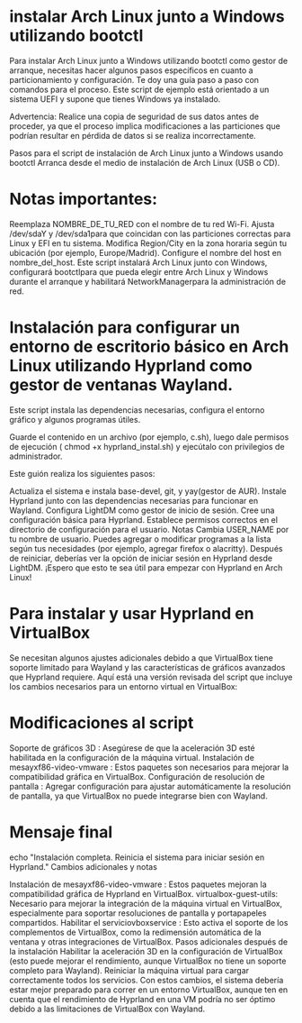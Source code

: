 # instalar Arch Linux junto a Windows utilizando bootctl

Para instalar Arch Linux junto a Windows utilizando bootctl como gestor de arranque, necesitas hacer algunos pasos específicos en cuanto a particionamiento y configuración. Te doy una guía paso a paso con comandos para el proceso. Este script de ejemplo está orientado a un sistema UEFI y supone que tienes Windows ya instalado.

Advertencia: Realice una copia de seguridad de sus datos antes de proceder, ya que el proceso implica modificaciones a las particiones que podrían resultar en pérdida de datos si se realiza incorrectamente.

Pasos para el script de instalación de Arch Linux junto a Windows usando bootctl
Arranca desde el medio de instalación de Arch Linux (USB o CD).

# Notas importantes:
Reemplaza NOMBRE_DE_TU_RED con el nombre de tu red Wi-Fi.
Ajusta /dev/sdaY y /dev/sda1para que coincidan con las particiones correctas para Linux y EFI en tu sistema.
Modifica Region/City en la zona horaria según tu ubicación (por ejemplo, Europe/Madrid).
Configure el nombre del host en nombre_del_host.
Este script instalará Arch Linux junto con Windows, configurará bootctlpara que pueda elegir entre Arch Linux y Windows durante el arranque y habilitará NetworkManagerpara la administración de red.





# Instalación para configurar un entorno de escritorio básico en Arch Linux utilizando Hyprland como gestor de ventanas Wayland.
Este script instala las dependencias necesarias, configura el entorno gráfico y algunos programas útiles.

Guarde el contenido en un archivo (por ejemplo, c.sh), luego dale permisos de ejecución ( chmod +x hyprland_instal.sh) y ejecútalo con privilegios de administrador.

Este guión realiza los siguientes pasos:

Actualiza el sistema e instala base-devel, git, y yay(gestor de AUR).
Instale Hyprland junto con las dependencias necesarias para funcionar en Wayland.
Configura LightDM como gestor de inicio de sesión.
Cree una configuración básica para Hyprland.
Establece permisos correctos en el directorio de configuración para el usuario.
Notas
Cambia USER_NAME por tu nombre de usuario.
Puedes agregar o modificar programas a la lista según tus necesidades (por ejemplo, agregar firefox o alacritty).
Después de reiniciar, deberías ver la opción de iniciar sesión en Hyprland desde LightDM.
¡Espero que esto te sea útil para empezar con Hyprland en Arch Linux!



# Para instalar y usar Hyprland en VirtualBox
Se necesitan algunos ajustes adicionales debido a que VirtualBox tiene soporte limitado para Wayland y las características de gráficos avanzados que Hyprland requiere. Aquí está una versión revisada del script que incluye los cambios necesarios para un entorno virtual en VirtualBox:

# Modificaciones al script
Soporte de gráficos 3D : Asegúrese de que la aceleración 3D esté habilitada en la configuración de la máquina virtual.
Instalación de mesayxf86-video-vmware : Estos paquetes son necesarios para mejorar la compatibilidad gráfica en VirtualBox.
Configuración de resolución de pantalla : Agregar configuración para ajustar automáticamente la resolución de pantalla, ya que VirtualBox no puede integrarse bien con Wayland.

# Mensaje final
echo "Instalación completa. Reinicia el sistema para iniciar sesión en Hyprland."
Cambios adicionales y notas

Instalación de mesayxf86-video-vmware : Estos paquetes mejoran la compatibilidad gráfica de Hyprland en VirtualBox.
virtualbox-guest-utils: Necesario para mejorar la integración de la máquina virtual en VirtualBox, especialmente para soportar resoluciones de pantalla y portapapeles compartidos.
Habilitar el serviciovboxservice : Esto activa el soporte de los complementos de VirtualBox, como la redimensión automática de la ventana y otras integraciones de VirtualBox.
Pasos adicionales después de la instalación
Habilitar la aceleración 3D en la configuración de VirtualBox (esto puede mejorar el rendimiento, aunque VirtualBox no tiene un soporte completo para Wayland).
Reiniciar la máquina virtual para cargar correctamente todos los servicios.
Con estos cambios, el sistema debería estar mejor preparado para correr en un entorno VirtualBox, aunque ten en cuenta que el rendimiento de Hyprland en una VM podría no ser óptimo debido a las limitaciones de VirtualBox con Wayland.